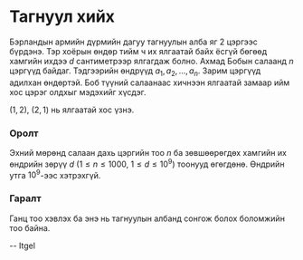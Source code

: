 Тагнуул хийх
============
Бэрландын армийн дүрмийн дагуу тагнуулын алба яг $2$ цэргээс бүрдэнэ. Тэр хоёрын
өндөр тийм ч их ялгаатай байх ёсгүй бөгөөд хамгийн ихдээ $d$ сантиметрээр
ялгагдаж болно. Ахмад Бобын салаанд $n$ цэргүүд байдаг. Тэдгээрийн өндрүүд $a_1,
a_2, ... ,a_n$. Зарим цэргүүд адилхан өндөртэй. Боб түүний салаанаас хичнээн
ялгаатай замаар ийм хос цэрэг олдхыг мэдэхийг хүсдэг.

($1, 2$), ($2, 1$) нь ялгаатай хос үзнэ.


### Оролт
Эхний мөрөнд салаан дахь цэргийн тоо $n$ ба зөвшөөрөгдөх хамгийн их өндрийн
зөрүү $d$ ($1 ≤ n ≤ 1000$, $1 ≤ d ≤ 10^9$) тоонууд өгөгдөнө. Өндрийн утга
$10^9$-ээс хэтрэхгүй.


### Гаралт
Ганц тоо хэвлэх ба энэ нь тагнуулын албанд сонгож болох боломжийн тоо байна.

-- Itgel
